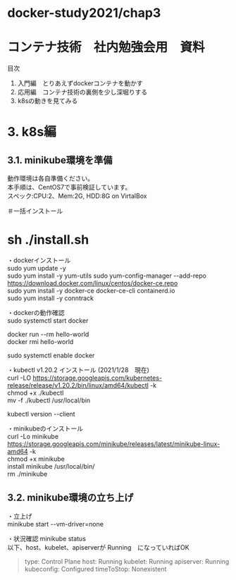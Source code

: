 # docker-study2021/chap3

# コンテナ技術　社内勉強会用　資料
目次  
1. 入門編　とりあえずdockerコンテナを動かす
2. 応用編　コンテナ技術の裏側を少し深堀りする
3. k8sの動きを見てみる

# 3. k8s編
## 3.1. minikube環境を準備
動作環境は各自準備ください。  
本手順は、CentOS7で事前検証しています。  
スペック:CPU:2、Mem:2G, HDD:8G on VirtalBox  


＃一括インストール  
# sh ./install.sh  

・dockerインストール  
sudo yum update -y  
sudo yum install -y yum-utils
sudo yum-config-manager --add-repo https://download.docker.com/linux/centos/docker-ce.repo  
sudo yum install -y docker-ce docker-ce-cli containerd.io  
sudo yum install -y conntrack  

・dockerの動作確認  
sudo systemctl start docker  

docker run --rm hello-world  
docker rmi hello-world  

sudo systemctl enable docker  

・kubectl v1.20.2 インストール (2021/1/28　現在)  
curl -LO https://storage.googleapis.com/kubernetes-release/release/v1.20.2/bin/linux/amd64/kubectl -k  
chmod +x ./kubectl  
mv -f ./kubectl /usr/local/bin  

kubectl version --client  

・minikubeのインストール  
curl -Lo minikube https://storage.googleapis.com/minikube/releases/latest/minikube-linux-amd64 -k  
chmod +x minikube  
install minikube /usr/local/bin/  
rm ./minikube

## 3.2. minikube環境の立ち上げ
・立上げ  
minikube start --vm-driver=none  

・状況確認
minikube status  
以下、host、kubelet、apiserverが Running　になっていればOK  
> type: Control Plane
> host: Running
> kubelet: Running
> apiserver: Running
> kubeconfig: Configured
> timeToStop: Nonexistent


